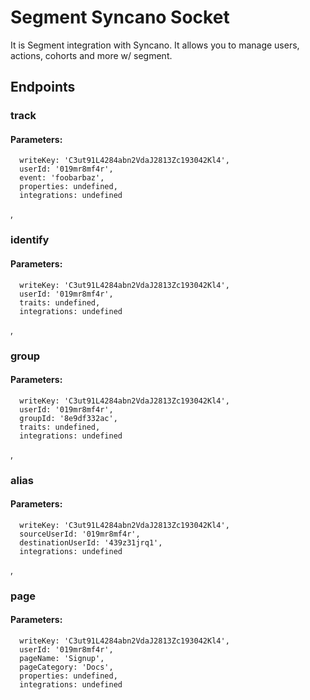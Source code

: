 # Segment Syncano Socket

It is Segment integration with Syncano. It allows you to manage users, actions, cohorts and more w/ segment.

## Endpoints

### track

#### Parameters:

      writeKey: 'C3ut91L4284abn2VdaJ2813Zc193042Kl4',
      userId: '019mr8mf4r',
      event: 'foobarbaz',
      properties: undefined,
      integrations: undefined

,
### identify

#### Parameters:

      writeKey: 'C3ut91L4284abn2VdaJ2813Zc193042Kl4',
      userId: '019mr8mf4r',
      traits: undefined,
      integrations: undefined

,
### group

#### Parameters:

      writeKey: 'C3ut91L4284abn2VdaJ2813Zc193042Kl4',
      userId: '019mr8mf4r',
      groupId: '8e9df332ac',
      traits: undefined,
      integrations: undefined

,
### alias

#### Parameters:

      writeKey: 'C3ut91L4284abn2VdaJ2813Zc193042Kl4',
      sourceUserId: '019mr8mf4r',
      destinationUserId: '439z31jrq1',
      integrations: undefined

,
### page

#### Parameters:

      writeKey: 'C3ut91L4284abn2VdaJ2813Zc193042Kl4',
      userId: '019mr8mf4r',
      pageName: 'Signup',
      pageCategory: 'Docs',
      properties: undefined,
      integrations: undefined

